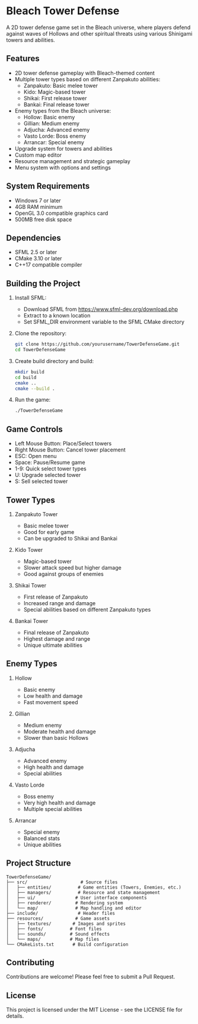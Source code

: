 # Bleach Tower Defense

A 2D tower defense game set in the Bleach universe, where players defend against waves of Hollows and other spiritual threats using various Shinigami towers and abilities.

## Features

- 2D tower defense gameplay with Bleach-themed content
- Multiple tower types based on different Zanpakuto abilities:
  - Zanpakuto: Basic melee tower
  - Kido: Magic-based tower
  - Shikai: First release tower
  - Bankai: Final release tower
- Enemy types from the Bleach universe:
  - Hollow: Basic enemy
  - Gillian: Medium enemy
  - Adjucha: Advanced enemy
  - Vasto Lorde: Boss enemy
  - Arrancar: Special enemy
- Upgrade system for towers and abilities
- Custom map editor
- Resource management and strategic gameplay
- Menu system with options and settings

## System Requirements

- Windows 7 or later
- 4GB RAM minimum
- OpenGL 3.0 compatible graphics card
- 500MB free disk space

## Dependencies

- SFML 2.5 or later
- CMake 3.10 or later
- C++17 compatible compiler

## Building the Project

1. Install SFML:
   - Download SFML from https://www.sfml-dev.org/download.php
   - Extract to a known location
   - Set SFML_DIR environment variable to the SFML CMake directory

2. Clone the repository:
   ```bash
   git clone https://github.com/yourusername/TowerDefenseGame.git
   cd TowerDefenseGame
   ```

3. Create build directory and build:
   ```bash
   mkdir build
   cd build
   cmake ..
   cmake --build .
   ```

4. Run the game:
   ```bash
   ./TowerDefenseGame
   ```

## Game Controls

- Left Mouse Button: Place/Select towers
- Right Mouse Button: Cancel tower placement
- ESC: Open menu
- Space: Pause/Resume game
- 1-9: Quick select tower types
- U: Upgrade selected tower
- S: Sell selected tower

## Tower Types

1. Zanpakuto Tower
   - Basic melee tower
   - Good for early game
   - Can be upgraded to Shikai and Bankai

2. Kido Tower
   - Magic-based tower
   - Slower attack speed but higher damage
   - Good against groups of enemies

3. Shikai Tower
   - First release of Zanpakuto
   - Increased range and damage
   - Special abilities based on different Zanpakuto types

4. Bankai Tower
   - Final release of Zanpakuto
   - Highest damage and range
   - Unique ultimate abilities

## Enemy Types

1. Hollow
   - Basic enemy
   - Low health and damage
   - Fast movement speed

2. Gillian
   - Medium enemy
   - Moderate health and damage
   - Slower than basic Hollows

3. Adjucha
   - Advanced enemy
   - High health and damage
   - Special abilities

4. Vasto Lorde
   - Boss enemy
   - Very high health and damage
   - Multiple special abilities

5. Arrancar
   - Special enemy
   - Balanced stats
   - Unique abilities

## Project Structure

```
TowerDefenseGame/
├── src/                    # Source files
│   ├── entities/          # Game entities (Towers, Enemies, etc.)
│   ├── managers/          # Resource and state management
│   ├── ui/               # User interface components
│   ├── renderer/         # Rendering system
│   └── map/              # Map handling and editor
├── include/               # Header files
├── resources/            # Game assets
│   ├── textures/        # Images and sprites
│   ├── fonts/          # Font files
│   ├── sounds/         # Sound effects
│   └── maps/           # Map files
└── CMakeLists.txt       # Build configuration
```

## Contributing

Contributions are welcome! Please feel free to submit a Pull Request.

## License

This project is licensed under the MIT License - see the LICENSE file for details. 